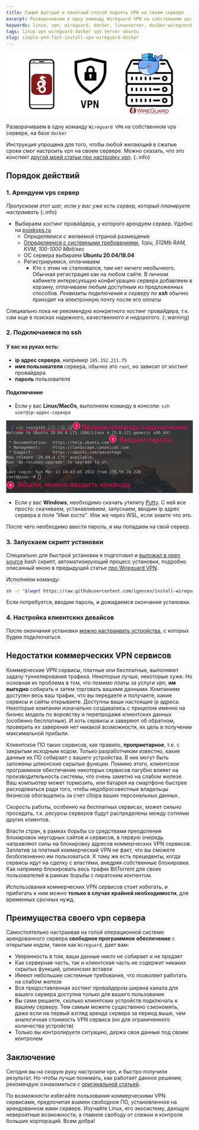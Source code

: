 ```yaml
---
title: Самый быстрый и понятный способ поднять VPN на своем сервере
excerpt: Разворачиваем в одну команду Wireguard VPN на собственном vps сервере, на базе docker
keywords: linux, vpn, wireguard, docker, linuxserver, docker-wireguard, linuxserver/docker-wireguard, vps, vds, server, ubuntu
tags: linux vpn wireguard docker vps server ubuntu
slug: simple-and-fast-install-vpn-wireguard-docker
---
```


![Иконка смартфона с wireguard, vpn, и иконка сервера с иконкой докера](/assets/articles/simple-and-fast-install-vpn-wireguard-docker/simple-fast-vpn-wireguard-docker.png)

Разворачиваем в одну команду `Wireguard VPN` на собственном vps сервере, на базе `docker`

<!--more-->

Инструкция упрощена для того, чтобы любой желающий в сжатые сроки
смог настроить vpn на своем сервере. Можно сказать, что это конспект 
[другой моей статьи про настройку vpn](/2021-02-21-vpn-wireguard-docker).
{:.info}

## Порядок действий

### 1. Арендуем vps сервер

*Пропускаем этот шаг, если у вас уже есть сервер, который планируете настраивать*
{:.info}

- Выбираем хостинг провайдера, у которого арендуем сервер. Удобно на [poiskvps.ru](poiskvps.ru)
  - Определяемся с желаемой страной размещения
  - [Определяемся с системными требованиями](/2021-02-21-vpn-wireguard-docker#%D0%BA%D1%80%D0%B8%D1%82%D0%B5%D1%80%D0%B8%D0%B8-%D0%B2%D1%8B%D0%B1%D0%BE%D1%80%D0%B0-vps-%D1%81%D0%B5%D1%80%D0%B2%D0%B5%D1%80%D0%B0),
    *1cpu, 512Mb RAM, KVM, 100-1000 Mbit/sec*
  - ОС сервера выбираем **Ubuntu 20.04/18.04**
  - Регистрируемся, оплачиваем
    - Кто с этим не сталкивался, там нет ничего необычного. Обычная регистрация как на любом сайте. В личном
      кабинете интересующую конфигурацию сервера добавляем в корзину, оплачиваем любым доступным из предложенных способов. 
      *Реквизиты подключения к серверу по **ssh*** обычно приходят на электронную почту после его оплаты

Специально пока не рекомендую конкретного хостинг провайдера, т.к. сам еще в поисках надежного, качественного
и недорогого.
{:.warning}

### 2. Подключаемся по ssh

#### У вас на руках есть:

- **ip адрес сервера**, например `185.152.211.75`
- **имя пользователя** сервера, обычно это `root`, но зависит от хостинг провайдера
- **пароль** пользователя

#### Подключение

- Если у вас **Linux/MacOs**, выполняем команду в консоли: `ssh user@ip-адрес-сервера`

![Консоль, подключение по ssh](/assets/articles/simple-and-fast-install-vpn-wireguard-docker/ssh-connect.png)

- Если у вас **Windows**, необходимо скачать утилиту [Putty](https://www.putty.org/). 
  С ней все просто: скачиваем, устанавливаем, запускаем, вводим ip адрес сервера в поле *"Имя хоста"*.
  Или же через WSL, если знаете что это.

После чего необходимо ввести пароль, и мы попадаем на свой сервер.

### 3. Запускаем скрипт установки

Специально для быстрой установки я подготовил
и [выложил в open source](https://github.com/igancev/install-wireguard-docker/blob/master/installVpn.sh)
bash скрипт, автоматизирующий процесс установки,
подробно описанный мною в предыдущей статье [про Wireguard VPN](/2021-02-21-vpn-wireguard-docker). 

Исполняем команду:

```bash
sh -c "$(wget https://raw.githubusercontent.com/igancev/install-wireguard-docker/master/installVpn.sh -O -)"
```

Если потребуется, вводим пароль, и дожидаемся окончания установки.

### 4. Настройка клиентских девайсов

После окончания установки [можно настраивать устройства](/2021-02-21-vpn-wireguard-docker#%D0%BD%D0%B0%D1%81%D1%82%D1%80%D0%BE%D0%B9%D0%BA%D0%B0-%D1%81%D0%BC%D0%B0%D1%80%D1%82%D1%84%D0%BE%D0%BD%D0%BE%D0%B2),
с которых будем подключаться.

## Недостатки коммерческих VPN сервисов

Коммерческие VPN сервисы, платные или бесплатные, выполняют задачу туннелирования трафика. Некоторые лучше,
некоторые хуже. Но основная их проблема в том, что помимо платы за услуги vpn, **им выгодно** собирать и затем торговать
вашими данными. Компаниям доступен весь ваш трафик, что вы передаете и получаете, какие сервисы и сайты открываете.
Доступны ваши настоящие ip адреса. Некоторые компании изначально создавались с прицелом именно на бизнес модель
по воровству и перепродаже клиентских данных (особенно бесплатные). И хоть сервисы и заверяют об обратном, проверить
их заверения нет никакой возможности, их цель в получении максимальной прибыли. 

Клиентское ПО таких сервисов, как правило, **проприетарное**, т.е. с закрытым исходным кодом. Только разработчикам известно, какие
данные их ПО собирает с вашего устройства. В них могут быть заложены шпионские скрытые функции. Помимо этого, клиентское
программное обеспечение некоторых сервисов пагубно влияет на производительность системы, что очень заметно на слабом железе. Ваш компьютер
может тормозить, или батарея на смартфоне быстрее расходоваться ради того, чтобы недобросовестные владельцы бизнесов
обогащались за счет сбора ваших персональных данных.

Скорость работы, особенно на бесплатных сервисах, может сильно проседать, т.к. ресурсы серверов будут распределены между
сотнями других клиентов.

Власти стран, в рамках борьбы со средствами преодоления блокировок неугодных сайтов и сервисов, в первую очередь
направляют силы на блокировку адресов коммерческих VPN сервисов. Заплатив за платный коммерческий VPN не факт, что
вы сможете безболезненно им пользоваться. К тому же есть прецеденты, когда сервисы идут на сделку с властями, внедряя
собственные блокировки. Как например блокировать весь трафик BitTorrent для своих пользователей в рамках борьбы с
пиратским контентом.

Использования коммерческих VPN сервисов стоит избегать, и прибегать к ним можно **только в случае крайней необходимости**,
для временных срочных нужд.

## Преимущества своего vpn сервера

Самостоятельно настраивая на голой операционной системе арендованного сервера **свободное программное обеспечение**
с открытым кодом, такое как `Wireguard`, дает вам:

- Уверенность в том, ваши данные никто не собирает и не продает
- Как серверная часть, так и клиентская часть не содержит никаких скрытых функций, шпионских вставок
- Имеют небольшие системные требования, что позволяет работать на слабом железе
- Вся предоставленная хостинг провайдером ширина канала для вашего сервера доступна только для вашего пользования
- Вы сами решаете, сколько клиентских устройств подключать к вашему серверу. Тем самым можете существенно сэкономить,
даже если на первый взгляд аренда сервера за период выше, чем аналогичная стоимость VPN сервиса (но для ограниченного
количества устройств)
- Только вы контролируете ситуацию, держа свои данные под своим контролем

## Заключение

Сегодня вы на скорую руку настроили vpn, и быстро получили результат. Но чтобы
лучше понимать, как работает данное решение, рекомендую ознакомиться с [оригинальной статьей](/2021-02-21-vpn-wireguard-docker).

По возможности избегайте пользования коммерческими VPN сервисами, предпочитая взамен свободное ПО, установленное
на арендованном вами сервере. Изучайте Linux, его экосистему, дающую невероятные возможности, а главное свободу
от слежки и контроля больших корпораций. Всем добра!